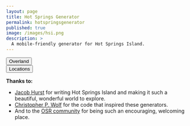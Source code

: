 ```yaml
---
layout: page
title: Hot Springs Generator
permalink: hotspringsgenerator
published: true
image: /images/hsi.png
description: >
  A mobile-friendly generator for Hot Springs Island.
---
```


<div class="row">
  <div class="col-md-6 col-12 tightSpacing buttonWrapper"><button class="btn btn-primary btn-lg" onclick="showCard('overlandCard')">Overland</button></div>
  <div class="col-md-6 col-12 tightSpacing buttonWrapper"><button class="btn btn-primary btn-lg" onclick="showCard('locationCard')">Locations</button></div>
</div>


<div class="container generatorCard" id="overlandCard" style="margin-bottom: 30px;display:none;">
<div class="row">
  <div class="col noPadding"><button class="btn btn-black btn-lg" onclick="Overland('Light')">Light</button></div>
  <div class="col noPadding"><button class="btn btn-black btn-lg" onclick="Overland('Heavy')">Heavy</button></div>
  <div class="col noPadding"><button class="btn btn-black btn-lg" onclick="Overland('Mountainous')">Mountainous</button></div>
  <div class="col noPadding"><button class="btn btn-black btn-lg" onclick="Overland('Volcano')">Volcano</button></div>
  <div class="col noPadding"><button class="btn btn-black btn-lg" onclick="Overland('Volcanic')">Volcanic</button></div>
  <div class="col noPadding"><button class="btn btn-black btn-lg" onclick="Overland('Ruins')">Ruins</button></div>
  <div class="col noPadding"><button class="btn btn-black btn-lg" onclick="Overland('Village')">Village</button></div>
  </div>
  <div id="overland" class="tabcontent">
    <h2 class="tightSpacing">Encounter Name</h2>
    <p>Encounter Description.</p>
  </div>
</div>

<div class="container generatorCard" id="locationCard" style="margin-bottom: 30px;display:none;">
  <div class="row">
    <div class="col noPadding"><button class="btn btn-black btn-lg" onclick="Locations('Ashfire Mine')">Ashfire Mine</button></div>
    <div class="col noPadding"><button class="btn btn-black btn-lg" onclick="Locations('Boar’s Head Encampment')">Boar’s Head</button></div>
    <div class="col noPadding"><button class="btn btn-black btn-lg" onclick="Locations('Crystal SeaCave')">Crystal SeaCave</button></div>
    <div class="col noPadding"><button class="btn btn-black btn-lg" onclick="Locations('Crystalflow')">Crystalflow</button></div>
    <div class="col noPadding"><button class="btn btn-black btn-lg" onclick="Locations('Dire Boar Den')">Dire Boar Den</button></div>
    <div class="col noPadding"><button class="btn btn-black btn-lg" onclick="Locations('Glavrok Village')">Glavrok Village</button></div>
    <div class="col noPadding"><button class="btn btn-black btn-lg" onclick="Locations('Lapis Observatory')">Lapis Observatory</button></div>
    <div class="col noPadding"><button class="btn btn-black btn-lg" onclick="Locations('New Moon Party')">New Moon Party</button></div>
    <div class="col noPadding"><button class="btn btn-black btn-lg" onclick="Locations('Shattered Aquifer')">Shattered Aquifer</button></div>
    <div class="col noPadding"><button class="btn btn-black btn-lg" onclick="Locations('Slave Quarters')">Slave Quarters</button></div>
    <div class="col noPadding"><button class="btn btn-black btn-lg" onclick="Locations('Svarku’s Lair')">Svarku’s Lair</button></div>
    <div class="col noPadding"><button class="btn btn-black btn-lg" onclick="Locations('Temple of Tranquility')">Temple of Tranquility</button></div>
  </div>
  <div class="tabcontent" id="locationData">
  </div>
</div>

**Thanks to:**

 - [Jacob Hurst](https://twitter.com/vyderac) for writing Hot Springs Island and making it such a beautiful, wonderful world to explore.
 - [Christopher P. Wolf](http://chrispwolf.com/) for the code that inspired these generators.
 - And to the [OSR community](https://discord.gg/kJjMvC) for being such an encouraging, welcoming place.

<script async src="/_pages/hsi.js" charset="utf-8"></script>